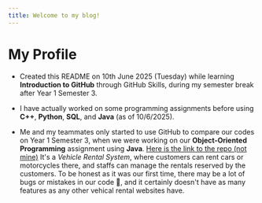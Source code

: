 ```yaml
---
title: Welcome to my blog!
---
```


# My Profile #
- Created this README on 10th June 2025 (Tuesday) while learning **Introduction to GitHub** through GitHub Skills, during my semester break after Year 1 Semester 3.

- I have actually worked on some programming assignments before using **C++**, **Python**, **SQL**, and **Java** (as of 10/6/2025).

- Me and my teammates only started to use GitHub to compare our codes on Year 1 Semester 3, when we were working on our **Object-Oriented Programming** assignment using **Java**. [Here is the link to the repo (not mine)](https://github.com/tzh652/VehicleRentalSystem/)
  It's a _Vehicle Rental System_, where customers can rent cars or motorcycles there, and staffs can manage the rentals reserved by the customers.
  To be honest as it was our first time, there may be a lot of bugs or mistakes in our code 🙇, and it certainly doesn't have as many features as any other vehical rental websites have.
